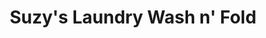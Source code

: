 ---
title: "Suzy's Laundry Wash n' Fold"
url: /des-moines/suzys-laundry-wash-n-fold/
shop: laundry
---
